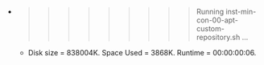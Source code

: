* >>>>>>>>> Running inst-min-con-00-apt-custom-repository.sh ...
  * Disk size = 838004K. Space Used = 3868K. Runtime = 00:00:00:06.
